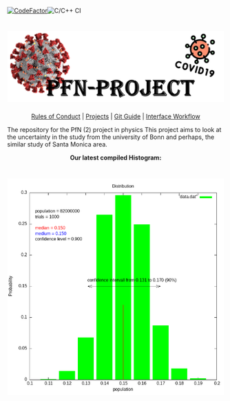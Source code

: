 [![CodeFactor](https://www.codefactor.io/repository/github/metacolon/pfn-project/badge)](https://www.codefactor.io/repository/github/metacolon/pfn-project)![C/C++ CI](https://github.com/MetaColon/PfN-Project/workflows/C/C++%20CI/badge.svg)
<h1 align="center">
  <img src="images/Banner.png" alt="Banner" />
</h1>
<p align="center">
  <a href="https://github.com/MetaColon/PfN-Project/wiki/Rules-of-Conduct">Rules of Conduct</a> |
  <a href="https://github.com/MetaColon/PfN-Project/wiki/Projects">Projects</a> |
  <a href="https://github.com/MetaColon/PfN-Project/wiki/Git-Guide">Git Guide</a> |
  <a href="https://github.com/MetaColon/PfN-Project/wiki/Interface-Workflow">Interface Workflow</a>
</p>
The repository for the PfN (2) project in physics
This project aims to look at the uncertainty in the study from the university of Bonn and perhaps, the similar study of Santa Monica area.
<p align="center">
    <b>
      Our latest compiled Histogram:
        <h1 align="center">
          <img src="images/Histogram.png" alt="Histogram" />
        </h1>
    </b>  
</p>
